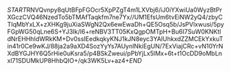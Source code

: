 $START$RNVQvnpy8qUtBFpFGOcr5XpPZgT4m1LXVbj6/iJ0iYXwiUa0WyzBtPrXGczCVQ46NzedTo5bTMAfTaqkfm7ne7Yx//UM1EfsUm6tvEiNW2yQ4/zbyCTIqMbYxLX+zXHKg9juXiaSWgN2Qx6ewEwaDh+QE5Osq5b/JsPVlxwusi/5pyFGpWG50qLne6S+YJ3Ik/l6+reNBV3TT05KxQgpOMTpH+Bu6I7SuW0KNKtldNrEHHhIdWRkKM+Dv0ssIEedkqkyKNJ1kJN8eyc3YAlUhkxdZZMCEkYxkuTin41r0Ce9wKJ/88ja2a9aXD4SozYyYs7AUynlNkiEgUN/7ExViajCRc+vN10YrNXdBYGJHY6Q5rHie0uKsra5/p4BSkZweui/pPbYjLx5lMx+6t+t1OcDD9oMbLnxl71SDUMkUP8HhbQIO+/qk3WK5Lv+az4+$END$